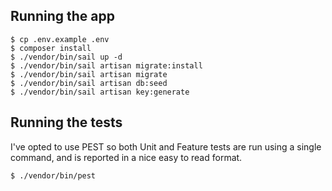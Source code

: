## Running the app

```console
$ cp .env.example .env
$ composer install
$ ./vendor/bin/sail up -d
$ ./vendor/bin/sail artisan migrate:install
$ ./vendor/bin/sail artisan migrate
$ ./vendor/bin/sail artisan db:seed
$ ./vendor/bin/sail artisan key:generate
```

## Running the tests

I've opted to use PEST so both Unit and Feature tests are run using a single command, and is reported in a nice easy to read format.

```console
$ ./vendor/bin/pest
```